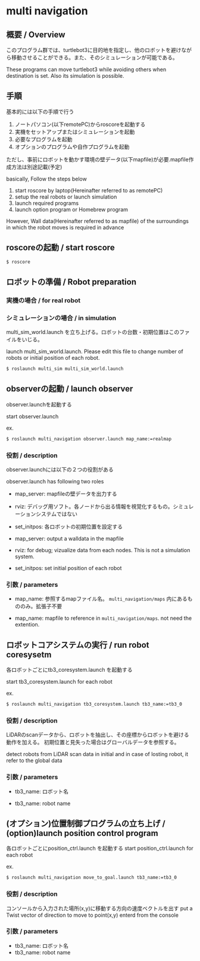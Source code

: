 # multi navigation

## 概要 / Overview
このプログラム群では、turtlebot3に目的地を指定し、他のロボットを避けながら移動させることができる。また、そのシミュレーションが可能である。

These programs can move turtlebot3 while avoiding others when destination is set. Also its simulation is possible.

## 手順
基本的には以下の手順で行う
1. ノートパソコン(以下remotePC)からroscoreを起動する
1. 実機をセットアップまたはシミュレーションを起動
1. 必要なプログラムを起動
1. オプションのプログラムや自作プログラムを起動

ただし、事前にロボットを動かす環境の壁データ(以下mapfile)が必要.mapfile作成方法は別途記載(予定)

basically, Follow the steps below
1. start roscore by laptop(Hereinafter referred to as remotePC)
1. setup the real robots or launch simulation
1. launch required programs
1. launch option program or Homebrew program

However, Wall data(Hereinafter referred to as mapfile) of the surroundings in which the robot moves is required in advance

## roscoreの起動 / start roscore

```bash
$ roscore
```

## ロボットの準備 / Robot preparation

### 実機の場合 / for real robot



### シミュレーションの場合 / in simulation

multi_sim_world.launch を立ち上げる。ロボットの台数・初期位置はこのファイルをいじる。

launch multi_sim_world.launch. Please edit this file to change number of robots or initial position of each robot.

```bash
$ roslaunch multi_sim multi_sim_world.launch
```

## observerの起動 / launch observer
observer.launchを起動する

start observer.launch

ex.
```bash
$ roslaunch multi_navigation observer.launch map_name:=realmap
```
### 役割 / description
observer.launchには以下の２つの役割がある

observer.launch has following two roles

- map_server: mapfileの壁データを出力する
- rviz: デバッグ用ソフト。各ノードから出る情報を視覚化するもの。シミュレーションシステムではない
- set_initpos: 各ロボットの初期位置を設定する

- map_server: output a walldata in the mapfile
- rviz: for debug; vizualize data from each nodes. This is not a simulation system.
- set_initpos: set initial position of each robot

### 引数 / parameters

- map_name: 参照するmapファイル名。 `multi_navigation/maps` 内にあるもののみ。拡張子不要

- map_name: mapfile to reference in `multi_navigation/maps`. not need the extention.

## ロボットコアシステムの実行 / run robot coresysetm

各ロボットごとにtb3_coresystem.launch を起動する

start tb3_coresystem.launch for each robot

ex.
```bash
$ roslaunch multi_navigation tb3_coresystem.launch tb3_name:=tb3_0
```

### 役割 / description

LiDARのscanデータから、ロボットを抽出し、その座標からロボットを避ける動作を加える。
初期位置と見失った場合はグローバルデータを参照する。

detect robots from LiDAR scan data
in initial and in case of losting robot, it refer to the global data

### 引数 / parameters
- tb3_name: ロボット名

- tb3_name: robot name


## (オプション)位置制御プログラムの立ち上げ / (option)launch position control program
各ロボットごとにposition_ctrl.launch を起動する
start position_ctrl.launch for each robot

ex.
```bash
$ roslaunch multi_navigation move_to_goal.launch tb3_name:=tb3_0
```
### 役割 / description
コンソールから入力された場所(x,y)に移動する方向の速度ベクトルを出す
put a Twist vector of direction to move to point(x,y) enterd from the console

### 引数 / parameters
- tb3_name: ロボット名
- tb3_name: robot name
